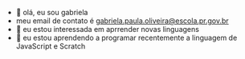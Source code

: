 - 👋 olá, eu sou gabriela
- meu email de contato é gabriela.paula.oliveira@escola.pr.gov.br
- 👀 eu estou interessada em aprrender novas linguagens 
- 🌱 eu estou aprendendo  a programar recentemente a linguagem de  JavaScript e Scratch

<!---
GABIVIT/GABIVIT is a ✨ special ✨ repository because its `README.md` (this file) appears on your GitHub profile.
You can click the Preview link to take a look at your changes.
--->
